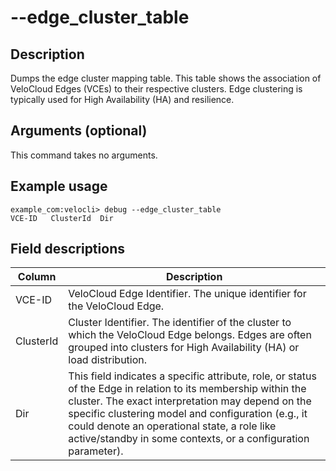 #	--edge_cluster_table

##	Description
Dumps the edge cluster mapping table. This table shows the association of VeloCloud Edges (VCEs) to their respective clusters. Edge clustering is typically used for High Availability (HA) and resilience.

##	Arguments (optional)
This command takes no arguments.

##	Example usage
```
example_com:velocli> debug --edge_cluster_table
VCE-ID   ClusterId  Dir
```

##	Field descriptions
| Column    | Description |
|-----------|-------------|
| VCE-ID    | VeloCloud Edge Identifier. The unique identifier for the VeloCloud Edge. |
| ClusterId | Cluster Identifier. The identifier of the cluster to which the VeloCloud Edge belongs. Edges are often grouped into clusters for High Availability (HA) or load distribution. |
| Dir       | This field indicates a specific attribute, role, or status of the Edge in relation to its membership within the cluster. The exact interpretation may depend on the specific clustering model and configuration (e.g., it could denote an operational state, a role like active/standby in some contexts, or a configuration parameter). |